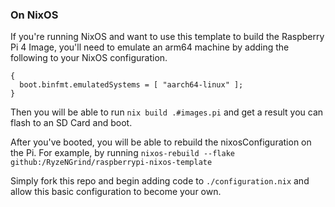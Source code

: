 ### On NixOS
If you're running NixOS and want to use this template to build the Raspberry Pi
4 Image, you'll need to emulate an arm64 machine by adding the following to your
NixOS configuration.

```
{
  boot.binfmt.emulatedSystems = [ "aarch64-linux" ];
}
```

Then you will be able to run `nix build .#images.pi` and get a result you can
flash to an SD Card and boot.

After you've booted, you will be able to rebuild the nixosConfiguration on the
Pi. For example, by running `nixos-rebuild --flake
github:/RyzeNGrind/raspberrypi-nixos-template`

Simply fork this repo and begin adding code to `./configuration.nix` and allow
this basic configuration to become your own.
